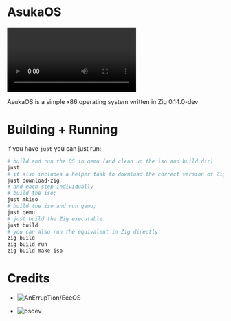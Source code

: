 # AsukaOS

![video example of AsukaOS's console](./assets/recording.mkv)

AsukaOS is a simple x86 operating system written in Zig 0.14.0-dev

# Building + Running

if you have `just` you can just run:

```sh
# build and run the OS in qemu (and clean up the iso and build dir)
just
# it also includes a helper task to download the correct version of Zig into a sub-folder
just download-zig
# and each step individually
# build the iso;
just mkiso
# build the iso and run qemu;
just qemu
# just build the Zig executable:
just build
# you can also run the equivalent in Zig directly:
zig build
zig build run
zig build make-iso
```

# Credits

- ![AnErrupTion/EeeOS](https://github.com/AnErrupTion/EeeOS)

- ![osdev](https://wiki.osdev.org)
